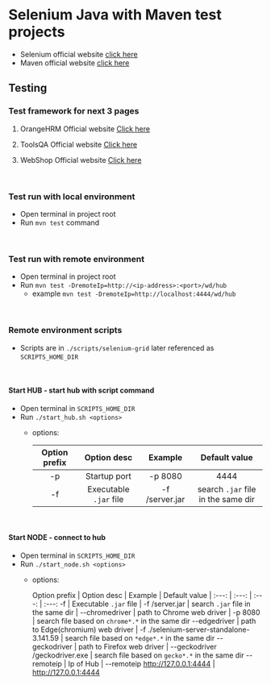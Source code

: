 # Selenium Java with Maven test projects
- Selenium official website [click here][selenium]
- Maven official website [click here][maven]
## Testing

### Test framework for next 3 pages
1. OrangeHRM
Official website [Click here][orange]

2. ToolsQA
Official website [Click here][toolsQa]

3. WebShop
Official website [Click here][webShop]

&nbsp;   
### Test run with local environment

- Open terminal in project root
- Run `mvn test` command

&nbsp;
### Test run with remote environment

* Open terminal in project root
* Run `mvn test -DremoteIp=http://<ip-address>:<port>/wd/hub`
    * example `mvn test -DremoteIp=http://localhost:4444/wd/hub`

&nbsp;
### Remote environment scripts

* Scripts are in `./scripts/selenium-grid` later referenced as `SCRIPTS_HOME_DIR`
  
&nbsp;
#### Start HUB - start hub with script command

* Open terminal in `SCRIPTS_HOME_DIR`
* Run `./start_hub.sh <options>`
    * options:
      
      Option prefix | Option desc | Example | Default value
      | :---:         | :---:   | :---: | :---:
      -p   | Startup port | -p 8080 | 4444
      -f   | Executable `.jar` file | -f <path-to-file>/server.jar | search `.jar` file in the same dir

&nbsp;
#### Start NODE - connect to hub

* Open terminal in `SCRIPTS_HOME_DIR`
* Run `./start_node.sh <options>`
    * options:

      Option prefix | Option desc | Example | Default value
            | :---:         | :---:   | :---: | :---:
      -f   | Executable `.jar` file | -f <path-to-file>/server.jar | search `.jar` file in the same dir |
      --chromedriver   | path to Chrome web driver | -p 8080 | search file based on `chrome*.*` in the same dir
      --edgedriver   | path to Edge(chromium) web driver | -f ./selenium-server-standalone-3.141.59 | search file based on `*edge*.*` in the same dir
      --geckodriver   | path to Firefox web driver | --geckodriver <path-to-file>/geckodriver.exe | search file based on `gecko*.*` in the same dir
      --remoteip   | Ip of Hub | --remoteip http://127.0.0.1:4444 | http://127.0.0.1:4444


[//]: # (These are reference links used in the body of this note and get stripped out when the markdown processor does its job. There is no need to format nicely because it shouldn't be seen. Thanks SO - http://stackoverflow.com/questions/4823468/store-comments-in-markdown-syntax)
[selenium]: <https://www.selenium.dev//>
[maven]: <https://maven.apache.org/>
[orange]: <https://orangehrm-demo-6x.orangehrmlive.com/>
[toolsQa]: <https://demoqa.com/>
[webShop]: <http://automationpractice.com/>
[allure]: <http://allure.qatools.ru/>
